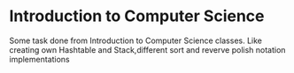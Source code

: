 # Introduction to Computer Science 
Some task done from Introduction to Computer Science classes.  Like creating own Hashtable and Stack,different sort and reverve polish notation implementations
